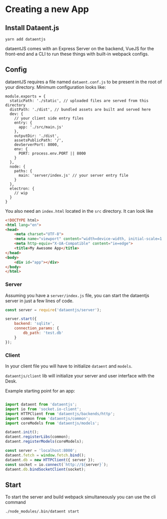 # Creating a new App

## Install Dataent.js

```
yarn add dataentjs
```

dataentJS comes with an Express Server on the backend, VueJS for the front-end and a CLI to run these things with built-in webpack configs.

## Config

dataentJS requires a file named `dataent.conf.js` to be present in the root of your directory. Minimum configuration looks like:

```
module.exports = {
  staticPath: './static', // uploaded files are served from this directory
  distPath: './dist', // bundled assets are built and served here
  dev: {
    // your client side entry files
    entry: {
      app: './src/main.js'
    },
    outputDir: './dist',
    assetsPublicPath: '/',
    devServerPort: 8000,
    env: {
      PORT: process.env.PORT || 8000
    }
  },
  node: {
    paths: {
      main: 'server/index.js' // your server entry file
    }
  },
  electron: {
    // wip
  }
}

```

You also need an `index.html` located in the `src` directory. It can look like

```html
<!DOCTYPE html>
<html lang="en">
<head>
    <meta charset="UTF-8">
    <meta name="viewport" content="width=device-width, initial-scale=1.0">
    <meta http-equiv="X-UA-Compatible" content="ie=edge">
    <title>My Awesome App</title>
</head>
<body>
    <div id="app"></div>
</body>
</html>
```

### Server

Assuming you have a `server/index.js` file, you can start the dataentjs server in just a few lines of code.

```js
const server = require('dataentjs/server');

server.start({
    backend: 'sqlite',
    connection_params: {
        db_path: 'test.db'
    }
});
```

### Client

In your client file you will have to initialize `dataent` and `models`.

`dataentjs/client` lib will initialize your server and user interface with the Desk.

Example starting point for an app:

```js

import dataent from 'dataentjs';
import io from 'socket.io-client';
import HTTPClient from 'dataentjs/backends/http';
import common from 'dataentjs/common';
import coreModels from 'dataentjs/models';

dataent.init();
dataent.registerLibs(common);
dataent.registerModels(coreModels);

const server = 'localhost:8000';
dataent.fetch = window.fetch.bind();
dataent.db = new HTTPClient({ server });
const socket = io.connect(`http://${server}`);
dataent.db.bindSocketClient(socket);

```

## Start

To start the server and build webpack simultaneously you can use the cli command

```bash
./node_modules/.bin/dataent start
```

